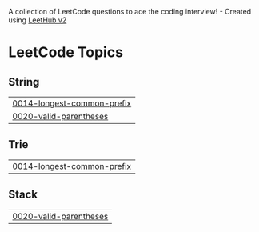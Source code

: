 A collection of LeetCode questions to ace the coding interview! - Created using [LeetHub v2](https://github.com/arunbhardwaj/LeetHub-2.0)
<!---LeetCode Topics Start-->
# LeetCode Topics
## String
|  |
| ------- |
| [0014-longest-common-prefix](https://github.com/15lakshan/leetcode/tree/master/0014-longest-common-prefix) |
| [0020-valid-parentheses](https://github.com/15lakshan/leetcode/tree/master/0020-valid-parentheses) |
## Trie
|  |
| ------- |
| [0014-longest-common-prefix](https://github.com/15lakshan/leetcode/tree/master/0014-longest-common-prefix) |
## Stack
|  |
| ------- |
| [0020-valid-parentheses](https://github.com/15lakshan/leetcode/tree/master/0020-valid-parentheses) |
<!---LeetCode Topics End-->